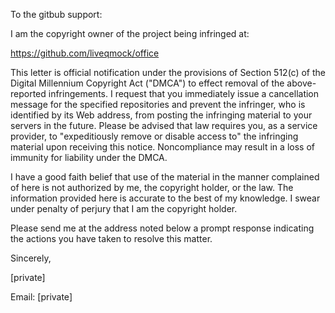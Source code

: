 To the gitbub support:

I am the copyright owner of the project being infringed at:

https://github.com/liveqmock/office

This letter is official notification under the provisions of Section 512(c) of the Digital Millennium Copyright Act ("DMCA") to effect removal of the above-reported infringements. I request that you immediately issue a cancellation message for the specified repositories and prevent the infringer, who is identified by its Web address, from posting the infringing material to your servers in the future. Please be advised that law requires you, as a service provider, to "expeditiously remove or disable access to" the infringing material upon receiving this notice. Noncompliance may result in a loss of immunity for liability under the DMCA.

I have a good faith belief that use of the material in the manner complained of here is not authorized by me, the copyright holder, or the law. The information provided here is accurate to the best of my knowledge. I swear under penalty of perjury that I am the copyright holder.

Please send me at the address noted below a prompt response indicating the actions you have taken to resolve this matter.

Sincerely,

[private]

Email: [private]
